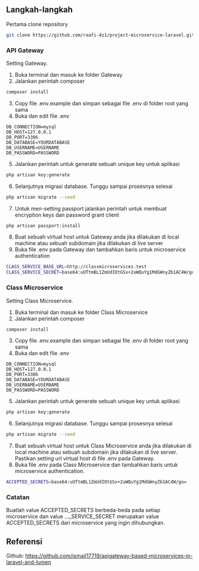 ## Langkah-langkah

Pertama clone repository

```sh
git clone https://github.com/raafi-4z1/project-microservice-laravel.git
```
### API Gateway
Setting Gateway.
1. Buka terminal dan masuk ke folder Gateway
2. Jalankan perintah composer

```sh
composer install
```
3. Copy file .env.example dan simpan sebagai file .env di folder root yang sama
4. Buka dan edit file .env

```
DB_CONNECTION=mysql
DB_HOST=127.0.0.1
DB_PORT=3306
DB_DATABASE=YOURDATABASE
DB_USERNAME=USERNAME
DB_PASSWORD=PASSWORD
```
5. Jalankan perintah untuk generate sebuah unique key untuk aplikasi

```sh
php artisan key:generate
```
6.  Selanjutnya migrasi database. Tunggu sampai prosesnya selesai

```sh
php artisan migrate --seed
```
7. Untuk men-setting passport jalankan perintah untuk membuat encryption keys dan password grant client

```sh
php artisan passport:install
```
8. Buat sebuah virtual host untuk Gateway anda jika dilakukan di local machine atau sebuah subdomain jika dilakukan di live server
9. Buka file .env pada Gateway dan tambahkan baris untuk microservice authentication

```sh
CLASS_SERVICE_BASE_URL=http://classmicroservices.test
CLASS_SERVICE_SECRET=base64:uUTtmBL1ZmUdIOtGSx+2uWQuYg1MdGWnyZb1AC4W/go=
```

### Class Microservice
Setting Class Microservice.
1. Buka terminal dan masuk ke folder Class Microservice
2. Jalankan perintah composer

```sh
composer install
```
3. Copy file .env.example dan simpan sebagai file .env di folder root yang sama
4. Buka dan edit file .env

```
DB_CONNECTION=mysql
DB_HOST=127.0.0.1
DB_PORT=3306
DB_DATABASE=YOURDATABASE
DB_USERNAME=USERNAME
DB_PASSWORD=PASSWORD
```
5. Jalankan perintah untuk generate sebuah unique key untuk aplikasi

```sh
php artisan key:generate
```
6.  Selanjutnya migrasi database. Tunggu sampai prosesnya selesai

```sh
php artisan migrate --seed
```
7. Buat sebuah virtual host untuk Class Microservice anda jika dilakukan di local machine atau sebuah subdomain jika dilakukan di live server. Pastikan setting url virtual host di file .env pada Gateway.
8. Buka file .env pada Class Microservice dan tambahkan baris untuk microservice authentication.

```sh
ACCEPTED_SECRETS=base64:uUTtmBL1ZmUdIOtGSx+2uWQuYg1MdGWnyZb1AC4W/go=
```

### Catatan
Buatlah value ACCEPTED_SECRETS berbeda-beda pada setiap microservice dan value ..._SERVICE_SECRET merupakan value ACCEPTED_SECRETS dari microservice yang ingin dihubungkan.

## Referensi
Github: https://github.com/ismail17719/apigateway-based-microservices-in-laravel-and-lumen
